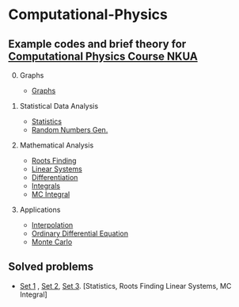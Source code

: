 # Computational-Physics

Example codes and brief theory for [Computational Physics Course NKUA](https://eclass.uoa.gr/courses/PHYS192/)
-----------------------------------------------------------------------------------------------------------------------------------------------------------

0. Graphs
   - [Graphs](https://github.com/costpetrides/Computational-Physics/tree/main/Graphs)

1. Statistical Data Analysis
   - [Statistics](https://github.com/costpetrides/Computational-Physics/tree/main/Statistics)
   - [Random Numbers Gen.](https://github.com/costpetrides/Computational-Physics/tree/main/Random%20Numbers%20Gen.)

2. Mathematical Αnalysis
   - [Roots Finding](https://github.com/costpetrides/Computational-Physics/tree/main/Roots%20Finding)
   - [Linear Systems](https://github.com/costpetrides/Computational-Physics/tree/main/LinearSystems)
   - [Differentiation](https://github.com/costpetrides/Computational-Physics/tree/main/Differentiation)
   - [Ιntegrals](https://github.com/costpetrides/Computational-Physics/tree/main/Integrals)
   - [MC Integral](https://github.com/costpetrides/Computational-Physics/tree/main/MC%20Integral)
   
3. Applications
   - [Interpolation](https://github.com/costpetrides/Computational-Physics/tree/main/Interpolation)
   - [Ordinary Differential Equation](https://github.com/costpetrides/Computational-Physics/tree/main/ODE)
   - [Monte Carlo](https://github.com/costpetrides/Computational-Physics/tree/main/Monte%20Carlo)



Solved problems 
-----------------------------------------------------------------------------------------------------------------------------------------------------------
- [Set 1](https://github.com/costpetrides/Computational-Physics/blob/main/Solved%20Problems/Set%201.ipynb) , [Set 2](https://github.com/costpetrides/Computational-Physics/blob/main/Solved%20Problems/Set%202.ipynb), [Set 3](https://github.com/costpetrides/Computational-Physics/blob/main/Solved%20Problems/Set%203.ipynb).    [Statistics, Roots Finding
Linear Systems, MC Integral]


